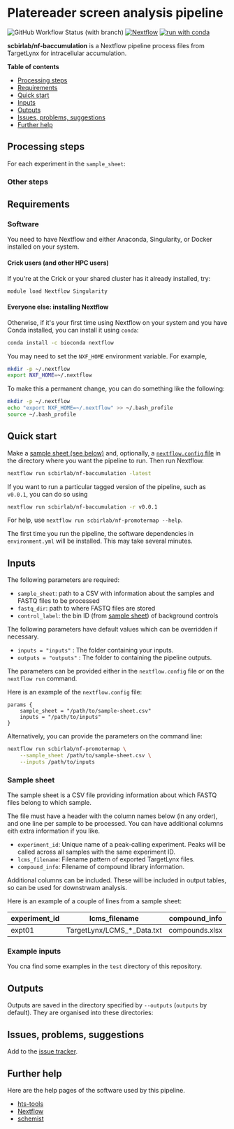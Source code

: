 # Platereader screen analysis pipeline

![GitHub Workflow Status (with branch)](https://img.shields.io/github/actions/workflow/status/scbirlab/nf-baccumulation/nf-test.yml)
[![Nextflow](https://img.shields.io/badge/nextflow%20DSL2-%E2%89%A523.10.0-23aa62.svg)](https://www.nextflow.io/)
[![run with conda](https://img.shields.io/badge/run%20with-conda-3EB049?labelColor=000000&logo=anaconda)](https://docs.conda.io/en/latest/)

**scbirlab/nf-baccumulation**  is a Nextflow pipeline process files from TargetLynx for intracellular accumulation.

**Table of contents**

- [Processing steps](#processing-steps)
- [Requirements](#requirements)
- [Quick start](#quick-start)
- [Inputs](#inputs)
- [Outputs](#outputs)
- [Issues, problems, suggestions](#issues-problems-suggestions)
- [Further help](#further-help)

## Processing steps

For each experiment in the `sample_sheet`:

### Other steps


## Requirements

### Software

You need to have Nextflow and either Anaconda, Singularity, or Docker installed on your system.

#### Crick users (and other HPC users)

If you're at the Crick or your shared cluster has it already installed, try:

```bash
module load Nextflow Singularity
```

#### Everyone else: installing Nextflow 

Otherwise, if it's your first time using Nextflow on your system and you have Conda installed, you can install it using `conda`:

```bash
conda install -c bioconda nextflow 
```

You may need to set the `NXF_HOME` environment variable. For example,

```bash
mkdir -p ~/.nextflow
export NXF_HOME=~/.nextflow
```

To make this a permanent change, you can do something like the following:

```bash
mkdir -p ~/.nextflow
echo "export NXF_HOME=~/.nextflow" >> ~/.bash_profile
source ~/.bash_profile
```

## Quick start

Make a [sample sheet (see below)](#sample-sheet) and, optionally, 
a [`nextflow.config` file](#inputs) in the directory where you want the 
pipeline to run. Then run Nextflow.

```bash 
nextflow run scbirlab/nf-baccumulation -latest
```

If you want to run a particular tagged version of the pipeline, such as `v0.0.1`, 
you can do so using

```bash 
nextflow run scbirlab/nf-baccumulation -r v0.0.1
```

For help, use `nextflow run scbirlab/nf-promotermap --help`.

The first time you run the pipeline, the software dependencies 
in `environment.yml` will be installed. This may take several minutes.

## Inputs

The following parameters are required:

- `sample_sheet`: path to a CSV with information about the samples and FASTQ files to be processed
- `fastq_dir`: path to where FASTQ files are stored
- `control_label`: the bin ID (from [sample sheet](#sample-sheet)) of background controls

The following parameters have default values which can be overridden if necessary.

- `inputs = "inputs"` : The folder containing your inputs.
- `outputs = "outputs"` : The folder to containing the pipeline outputs.

The parameters can be provided either in the `nextflow.config` file or on the `nextflow run` command.

Here is an example of the `nextflow.config` file:

```nextflow
params {
    sample_sheet = "/path/to/sample-sheet.csv"
    inputs = "/path/to/inputs"
}
```

Alternatively, you can provide the parameters on the command line:

```bash
nextflow run scbirlab/nf-promotermap \
    --sample_sheet /path/to/sample-sheet.csv \
    --inputs /path/to/inputs
``` 

### Sample sheet

The sample sheet is a CSV file providing information about which FASTQ files belong to which sample.

The file must have a header with the column names below (in any order), and one line per sample to be processed. 
You can have additional columns eith extra information if you like.

- `experiment_id`: Unique name of a peak-calling experiment. Peaks will be called across all samples with the same experiment ID.
- `lcms_filename`: Filename pattern of exported TargetLynx files.
- `compound_info`: Filename of compound library information.

Additional columns can be included. These will be included in output tables, so can be used for downstrwam analysis.

Here is an example of a couple of lines from a sample sheet:

| experiment_id | lcms_filename              | compound_info  |
| ------------- | -------------------------- | -------------- | 
| expt01        | TargetLynx/LCMS_*_Data.txt | compounds.xlsx |

### Example inputs

You cna find some examples in the `test` directory of this repository.

## Outputs

Outputs are saved in the directory specified by `--outputs` (`outputs` by default). 
They are organised into these directories:

## Issues, problems, suggestions

Add to the [issue tracker](https://www.github.com/scbirlab/nf-baccumulation/issues).

## Further help

Here are the help pages of the software used by this pipeline.

- [hts-tools](https://github.com/scbirlab/hts-tools)
- [Nextflow](https://www.nextflow.io/docs/latest/index.html)
- [schemist](https://github.com/scbirlab/schemist)